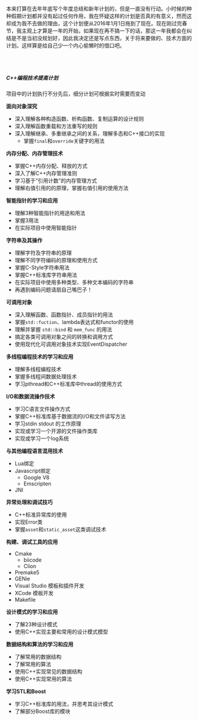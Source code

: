 本来打算在去年年底写个年度总结和新年计划的，但是一直没有行动。小时候的种种假期计划都并没有起过任何作用，我在怀疑这样的计划是否真的有意义，然而这却成为我不去做的理由，这个计划便从2016年1月1日拖到了现在。现在刚过完春节，我主观上才算是一年的开始，如果现在再不搞一下的话，那这一年我都会在纠结是不是当初没规划好，因此我决定还是写点东西，关于将来要做的、技术方面的计划。这样算是给自己少一个内心偷懒时的借口吧。
<!-- more -->
<!--
说实话我并不能确定这一年将会发生什么样的转变，因为每一年都不是一帆风顺的，不仅生活上的事情如此，学习技术的事情也是这样。在去年上半年之前我一直看不上Web技术，不愿意学习Javascript这类脚本语言。可是后来经历了很多事情，让我转变了我的态度，改变了对不同技术的看法。后半年的时间我开始学习Python和Javascript这类脚本语言，并使用这些我之前看不上的技术做了一个App，也更新了本站，现在我不再对自己不了解的技术排斥了，即使没有足够理由去学习它们，但我觉得世界上的大多数事物，存在必然有其道理，在相应的领域也会有其价值。
我现在很难保证我在接下来的一年里会不会再次对技术的看法发生转变而学习新的技术或我现在完全不了解的技术，因此我觉得做这一年的技术学习计划还是比较难的，我先制定一个半年的技术学习计划，我并不一定只学习这些内容，在这半年内会进行相应的调整，以确保它真正行之有效。
-->

<br/>
<br/>

<!-- class="list-group" -->
<!-- class="list-group-item active" -->
##### C++编程技术提高计划
项目中的计划执行不分先后，细分计划可根据实时需要而变动
<!-- endclass -->
<!-- class="list-group-item" -->
**面向对象深究**
* 深入理解各种构造函数、析构函数、复制运算的设计规则
* 深入理解函数重载和方法重写的规则
* 深入理解继承、多重继承之间的关系，理解多态和C++接口的实现
  * 掌握`final`和`override`关键字的用法
<!-- endclass -->
<!-- class="list-group-item" -->
**内存分配、内存管理技术**   
* 掌握C++内存分配、释放的方式
* 深入了解C++内存管理准则
* 学习基于“引用计数”的内存管理方式
* 理解右值引用的的原理，掌握右值引用的使用方法
<!-- endclass -->
<!-- class="list-group-item" -->
**智能指针的学习和应用**
* 理解3种智能指针的用途和用法
* 掌握3用法
* 在实际项目中使用智能指针
<!-- endclass -->
<!-- class="list-group-item" -->
**字符串及其操作**
* 理解字符及字符串的原理
* 理解不同字符编码的原理和使用方式
* 掌握C-Style字符串用法
* 掌握C++标准库字符串用法
* 在实际项目中使用多种类型、多种文本编码的字符串
* 再遇到编码问题请扇自己嘴巴子！
<!-- endclass -->
<!-- class="list-group-item" -->
**可调用对象**
* 深入理解函数、函数指针、成员指针的用法
* 掌握`std::fuction`、lambda表达式和functor的使用
* 理解并掌握 `std::bind` 和 `mem_func` 的用法
* 搞定各类可调用对象之间的转换和调用方式
* 使用现代化可调用对象技术实现EventDispatcher
<!-- endclass -->
<!-- class="list-group-item" -->
**多线程编程技术的学习和应用**
* 理解多线程编程技术
* 掌握多线程间数据处理技术
* 学习pthread和C++标准库中thread的使用方式
<!-- endclass -->
<!-- class="list-group-item" -->
**I/O和数据流操作技术**
* 学习C语言文件操作方式
* 掌握C++标准库基于数据流的I/O和文件读写方法
* 学习stdin stdout 的工作原理
* 实现或学习一个开源的文件操作类库
* 实现或学习一个log系统
<!-- endclass -->
<!-- class="list-group-item" -->
**与其他编程语言混用技术**
* Lua绑定
* Javascript绑定
  * Google V8
  * Emscripten
* JNI
<!-- endclass -->
<!-- class="list-group-item" -->
**异常处理和调试技巧**
* C++标准异常库的使用
* 实现Error类
* 掌握`asset`和`static_asset`这类调试技术
<!-- endclass -->
<!-- class="list-group-item" -->
**构建、调试工具的应用**
* Cmake
  * biicode
  * Clion
* Premake5
* GENie
* Visual Studio 模板和插件开发
* XCode 模板开发
* Makefile
<!-- endclass -->
<!-- class="list-group-item" -->
**设计模式的学习和应用**
* 了解23种设计模式
* 使用C++实现主要和常用的设计模式模型
<!-- endclass -->
<!-- class="list-group-item" -->
**数据结构和算法的学习和应用**
* 了解常用的数据结构
* 了解常用的算法
* 使用C++实现常见的数据结构
* 使用C++实现常用的算法
<!-- endclass -->
<!-- class="list-group-item" -->
**学习STL和Boost**
* 学习C++标准库的用法，并思考其设计模式
* 了解部分Boost库的模块
<!-- endclass -->
<!-- endclass -->
